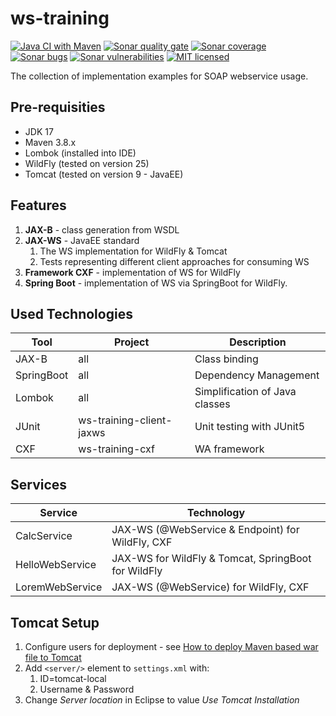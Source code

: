 # ws-training
[![Java CI with Maven][github-image]][github-url-main] [![Sonar quality gate][sonar-quality-gate]][sonar-url] [![Sonar coverage][sonar-coverage]][sonar-url] [![Sonar bugs][sonar-bugs]][sonar-url] [![Sonar vulnerabilities][sonar-vulnerabilities]][sonar-url] [![MIT licensed][mit-badge]](./LICENSE.txt)

The collection of implementation examples for SOAP webservice usage.

## Pre-requisities
* JDK 17
* Maven 3.8.x
* Lombok (installed into IDE)
* WildFly (tested on version 25)
* Tomcat (tested on version 9 - JavaEE)

## Features
1. **JAX-B** - class generation from WSDL 
1. **JAX-WS** - JavaEE standard
    1. The WS implementation for WildFly & Tomcat
    1. Tests representing different client approaches for consuming WS 
1. **Framework CXF** - implementation of WS for WildFly
1. **Spring Boot** - implementation of WS via SpringBoot for WildFly. 

## Used Technologies

| Tool             | Project                                            | Description                    |
| ---------------- | -------------------------------------------------- | ------------------------------ |
| JAX-B            | all                                                | Class binding                  |
| SpringBoot       | all                                                | Dependency Management          |
| Lombok           | all                                                | Simplification of Java classes |
| JUnit            | ws-training-client-jaxws                           | Unit testing with JUnit5       |
| CXF              | ws-training-cxf                                    | WA framework                   |

## Services
| Service          | Technology                                          |
| ---------------- | --------------------------------------------------- |
| CalcService      | JAX-WS (@WebService & Endpoint) for WildFly, CXF    |
| HelloWebService  | JAX-WS for WildFly & Tomcat, SpringBoot for WildFly |
| LoremWebService  | JAX-WS (@WebService) for WildFly, CXF               |

## Tomcat Setup
1. Configure users for deployment - see [How to deploy Maven based war file to Tomcat](https://www.mkyong.com/maven/how-to-deploy-maven-based-war-file-to-tomcat/)
1. Add `<server/>` element to `settings.xml` with:
   1. ID=tomcat-local
   1. Username & Password
1. Change *Server location* in Eclipse to value *Use Tomcat Installation*

[github-url-main]: https://github.com/arnosthavelka/ws-training/actions/workflows/maven.yml
[github-image]: https://github.com/arnosthavelka/ws-training/actions/workflows/maven.yml/badge.svg

[sonar-url]: https://sonarcloud.io/dashboard?id=arnosthavelka_ws-training
[sonar-quality-gate]: https://sonarcloud.io/api/project_badges/measure?project=arnosthavelka_ws-training&metric=alert_status
[sonar-coverage]: https://sonarcloud.io/api/project_badges/measure?project=arnosthavelka_ws-training&metric=coverage
[sonar-bugs]: https://sonarcloud.io/api/project_badges/measure?project=arnosthavelka_ws-training&metric=bugs
[sonar-vulnerabilities]: https://sonarcloud.io/api/project_badges/measure?project=arnosthavelka_ws-training&metric=vulnerabilities
[mit-badge]: https://img.shields.io/badge/license-MIT-maroon.svg
